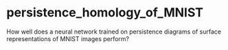 # persistence_homology_of_MNIST
How well does a neural network trained on persistence diagrams of surface representations of MNIST images perform? 
